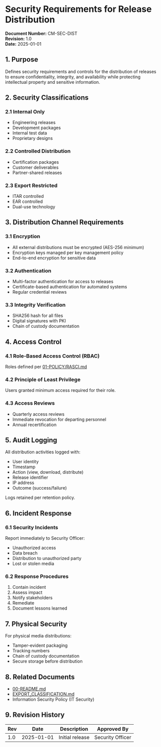 # Security Requirements for Release Distribution

**Document Number:** CM-SEC-DIST  
**Revision:** 1.0  
**Date:** 2025-01-01

## 1. Purpose

Defines security requirements and controls for the distribution of releases to ensure confidentiality, integrity, and availability while protecting intellectual property and sensitive information.

## 2. Security Classifications

### 2.1 Internal Only
- Engineering releases
- Development packages
- Internal test data
- Proprietary designs

### 2.2 Controlled Distribution
- Certification packages
- Customer deliverables
- Partner-shared releases

### 2.3 Export Restricted
- ITAR controlled
- EAR controlled
- Dual-use technology

## 3. Distribution Channel Requirements

### 3.1 Encryption
- All external distributions must be encrypted (AES-256 minimum)
- Encryption keys managed per key management policy
- End-to-end encryption for sensitive data

### 3.2 Authentication
- Multi-factor authentication for access to releases
- Certificate-based authentication for automated systems
- Regular credential reviews

### 3.3 Integrity Verification
- SHA256 hash for all files
- Digital signatures with PKI
- Chain of custody documentation

## 4. Access Control

### 4.1 Role-Based Access Control (RBAC)
Roles defined per [01-POLICY/RASCI.md](../01-POLICY/RASCI.md)

### 4.2 Principle of Least Privilege
Users granted minimum access required for their role.

### 4.3 Access Reviews
- Quarterly access reviews
- Immediate revocation for departing personnel
- Annual recertification

## 5. Audit Logging

All distribution activities logged with:
- User identity
- Timestamp
- Action (view, download, distribute)
- Release identifier
- IP address
- Outcome (success/failure)

Logs retained per retention policy.

## 6. Incident Response

### 6.1 Security Incidents
Report immediately to Security Officer:
- Unauthorized access
- Data breach
- Distribution to unauthorized party
- Lost or stolen media

### 6.2 Response Procedures
1. Contain incident
2. Assess impact
3. Notify stakeholders
4. Remediate
5. Document lessons learned

## 7. Physical Security

For physical media distributions:
- Tamper-evident packaging
- Tracking numbers
- Chain of custody documentation
- Secure storage before distribution

## 8. Related Documents

- [00-README.md](./00-README.md)
- [EXPORT_CLASSIFICATION.md](./EXPORT_CLASSIFICATION.md)
- Information Security Policy (IT Security)

## 9. Revision History

| Rev | Date | Description | Approved By |
|-----|------|-------------|-------------|
| 1.0 | 2025-01-01 | Initial release | Security Officer |
